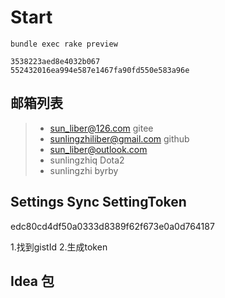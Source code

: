 # Start
```
bundle exec rake preview
```

``` gistment id secert
3538223aed8e4032b067
552432016ea994e587e1467fa90fd550e583a96e
```

## 邮箱列表
> *  sun_liber@126.com  gitee
> *  sunlingzhiliber@gmail.com  github
> *  sun_liber@outlook.com
> *  sunlingzhiq   Dota2
> *  sunlingzhi  byrby


## Settings Sync SettingToken 
edc80cd4df50a0333d8389f62f673e0a0d764187


1.找到gistId
2.生成token

## Idea 包

